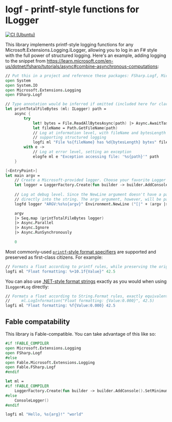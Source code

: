 # logf - printf-style functions for ILogger

[![CI (Ubuntu)](https://github.com/jwosty/FSharp.Logf/actions/workflows/ci-ubuntu.yml/badge.svg)](https://github.com/jwosty/FSharp.Logf/actions/workflows/ci-ubuntu.yml)

This library implements printf-style logging functions for any Microsoft.Extensions.Logging.ILogger, allowing you to log in an F# style with the full power of structured logging.
Here's an example, adding logging to the snippet from https://learn.microsoft.com/en-us/dotnet/fsharp/tutorials/async#combine-asynchronous-computations:

```fsharp
// Put this in a project and reference these packages: FSharp.Logf, Microsoft.Extensions.Logging, Microsoft.Extensions.Logging.Console
open System
open System.IO
open Microsoft.Extensions.Logging
open FSharp.Logf

// Type annotation would be inferred if omitted (included here for clarity)
let printTotalFileBytes (ml: ILogger) path =
    async {
        try
            let! bytes = File.ReadAllBytesAsync(path) |> Async.AwaitTask
            let fileName = Path.GetFileName(path)
            // Log at information level, with fileName and bytesLength as the parameter names for any logging sinks
            // supporting structured logging
            logfi ml "File %s{fileName} has %d{bytesLength} bytes" fileName bytes.Length
        with e -> 
            // Log at error level, setting an exception
            elogfe ml e "Exception accessing file: '%s{path}'" path
    }

[<EntryPoint>]
let main argv =
    // Create a Microsoft-provided logger. Choose your favorite Logger provider (for example: Serilog, NLog, log4net)
    let logger = LoggerFactory.Create(fun builder -> builder.AddConsole().SetMinimumLevel(LogLevel.Debug) |> ignore).CreateLogger()
    
    // Log at debug level. Since the NewLine argument doesn't have a parameter name right after it, it will be baked
    // directly into the string. The argv argument, however, will be parameterized like the others.
    logfd logger "ARGV:%s%s{argv}" Environment.NewLine ("[|" + (argv |> String.concat ";") + "|]")

    argv
    |> Seq.map (printTotalFileBytes logger)
    |> Async.Parallel
    |> Async.Ignore
    |> Async.RunSynchronously
    
    0
```

Most commonly-used [``printf``-style format specifiers](https://learn.microsoft.com/en-us/dotnet/fsharp/language-reference/plaintext-formatting) are supported and preserved as first-class citizens. For example:

```fsharp
// Formats a float according to printf rules, while preserving the original value for the `ILogger`
logfi ml "Float formatting: %+10.1f{Value}" 42.5
```

You can also use [.NET-style format strings](https://learn.microsoft.com/en-us/dotnet/standard/base-types/formatting-types) exactly as you would when using `ILogger#Log` directly:

```fsharp
// Formats a float according to String.Format rules, exactly equivalent to:
//     ml.LogInformation("Float formatting: {Value:0.000}", 42.5)
logfi ml "Float formatting: %f{Value:0.000} 42.5
```

## Fable compatability

This library is Fable-compatible. You can take advantage of this like so:

```fsharp
#if !FABLE_COMPILER
open Microsoft.Extensions.Logging
open FSharp.Logf
#else
open Fable.Microsoft.Extensions.Logging
open Fable.FSharp.Logf
#endif

let ml =
#if !FABLE_COMPILER
    LoggerFactory.Create(fun builder -> builder.AddConsole().SetMinimumLevel(LogLevel.Debug) |> ignore)
#else
    ConsoleLogger()
#endif

logfi ml "Hello, %s{arg}!" "world"
```
